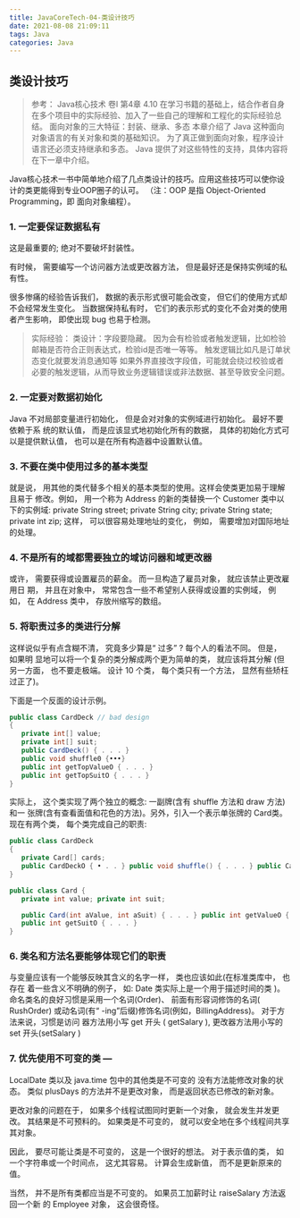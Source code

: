 ```yaml
---
title: JavaCoreTech-04-类设计技巧
date: 2021-08-08 21:09:11
tags: Java
categories: Java
---
```


类设计技巧
------------

> 参考： Java核心技术 卷I 第4章 4.10
> 在学习书籍的基础上，结合作者自身在多个项目中的实际经验、加入了一些自己的理解和工程化的实际经验总结。
> 面向对象的三大特征：封装、继承、多态 
> 本章介绍了 Java 这种面向对象语言的有关对象和类的基础知识。 
> 为了真正做到面向对象，程序设计语言还必须支持继承和多态。 
> Java 提供了对这些特性的支持，具体内容将在下一章中介绍。

Java核心技术一书中简单地介绍了几点类设计的技巧。应用这些技巧可以使你设计的类更能得到专业OOP圈子的认可。
（注：OOP 是指 Object-Oriented Programming，即 面向对象编程）。

### 1. 一定要保证数据私有
  这是最重要的; 绝对不要破坏封装性。
   
  有时候， 需要编写一个访问器方法或更改器方法， 但是最好还是保持实例域的私有性。
  
  很多惨痛的经验告诉我们， 数据的表示形式很可能会改变， 但它们的使用方式却不会经常发生变化。
  当数据保持私有时， 它们的表示形式的变化不会对类的使用者产生影响， 即使出现 bug 也易于检测。

> 实际经验：
> 类设计：字段要隐藏。
> 因为会有检验或者触发逻辑，比如检验邮箱是否符合正则表达式，检验id是否唯一等等。
> 触发逻辑比如凡是订单状态变化就要发消息通知等
> 如果外界直接改字段值，可能就会绕过校验或者必要的触发逻辑，从而导致业务逻辑错误或非法数据、甚至导致安全问题。

### 2. 一定要对数据初始化
   Java 不对局部变量进行初始化， 但是会对对象的实例域进行初始化。 
   最好不要依赖于系 统的默认值， 而是应该显式地初始化所有的数据， 具体的初始化方式可以是提供默认值， 也可以是在所有构造器中设置默认值。

### 3. 不要在类中使用过多的基本类型
   就是说， 用其他的类代替多个相关的基本类型的使用。这样会使类更加易于理解且易于 修改。例如， 用一个称为 Address 的新的类替换一个 Customer 类中以下的实例域:
   private String street; private String city; private String state; private int zip;
   这样， 可以很容易处理地址的变化， 例如， 需要增加对国际地址的处理。
   
### 4. 不是所有的域都需要独立的域访问器和域更改器
   或许， 需要获得或设置雇员的薪金。 而一旦构造了雇员对象， 就应该禁止更改雇用日
   期， 并且在对象中， 常常包含一些不希望别人获得或设置的实例域， 例如， 在 Address 类中， 存放州缩写的数组。

### 5. 将职责过多的类进行分解
   这样说似乎有点含糊不清， 究竟多少算是“ 过多” ? 每个人的看法不同。
   但是， 如果明 显地可以将一个复杂的类分解成两个更为简单的类， 就应该将其分解
   (但另一方面， 也不要走极端。 设计 10 个类， 每个类只有一个方法， 显然有些矫枉过正了)。
   
   下面是一个反面的设计示例。
   
```java
public class CardDeck // bad design 
{
   private int[] value;
   private int[] suit;
   public CardDeck() { . . . }
   public void shuffle0 {•••}
   public int getTopValueO { . . . }
   public int getTopSuitO { . . . }
}
```

实际上， 这个类实现了两个独立的概念: 一副牌(含有 shuffle 方法和 draw 方法)和一 张牌(含有查看面值和花色的方法)。另外，引入一个表示单张牌的 Card类。现在有两个类， 每个类完成自己的职责:

```java
public class CardDeck
{
   private Card[] cards;
   public CardDeckO { • . . } public void shuffle() { . . . } public Card getTopO { . . . } public void draw() { . . . }
}

public class Card {
   private int value; private int suit;

   public Card(int aValue, int aSuit) { . . . } public int getValueO { . . . }
   public int getSuitO { . . . }
}
```

### 6. 类名和方法名要能够体现它们的职责
   与变量应该有一个能够反映其含义的名字一样， 类也应该如此(在标准类库中， 也存在 着一些含义不明确的例子， 如: Date 类实际上是一个用于描述时间的类 )。
   命名类名的良好习惯是采用一个名词(Order)、 前面有形容词修饰的名词( RushOrder) 或动名词(有“ -ing”后缀)修饰名词(例如，BillingAddress)。
   对于方法来说，习惯是访问 器方法用小写 get 开头 ( getSalary ), 更改器方法用小写的 set 开头(setSalary )

### 7. 优先使用不可变的类 —
   LocalDate 类以及 java.time 包中的其他类是不可变的 没有方法能修改对象的状态。 
   类似 plusDays 的方法并不是更改对象， 而是返回状态已修改的新对象。

   更改对象的问题在于， 如果多个线程试图同时更新一个对象， 就会发生并发更改。
   其结果是不可预料的。 如果类是不可变的， 就可以安全地在多个线程间共享其对象。

   因此， 要尽可能让类是不可变的， 这是一个很好的想法。
   对于表示值的类， 如一个字符串或一个时间点， 这尤其容易。 计算会生成新值， 而不是更新原来的值。

   当然， 并不是所有类都应当是不可变的。
   如果员工加薪时让 raiseSalary 方法返回一个新 的 Employee 对象， 这会很奇怪。
